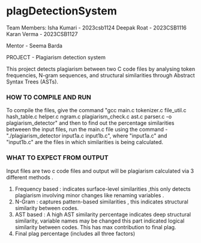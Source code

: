 # plagDetectionSystem
Team Members: 
Isha Kumari - 2023csb1124 
Deepak Roat - 2023CSB1116 
Karan Verma	- 2023CSB1127 

Mentor - Seema Barda

PROJECT - Plagiarism detection system

This project detects plagiarism between two C code files by analysing token frequencies, N-gram sequences, 
and structural similarities through Abstract Syntax Trees (ASTs).
### HOW TO COMPILE AND RUN
To compile the files, give the command 
"gcc main.c tokenizer.c file_util.c hash_table.c helper.c ngram.c plagiarism_check.c ast.c parser.c  -o plagiarism_detector" and then to find out the percentage similarities betweeen the input files, run the main.c file using the command -
"./plagiarism_detector input1a.c input1b.c", where "input1a.c" and "input1b.c" are the files in which similarities is being calculated.
### WHAT TO EXPECT FROM OUTPUT 
Input files are two c code files and output will be plagiarism calculated via 3 different methods .
1. Frequency based : indicates surface-level similarities ,this only detects plagiarism involving minor changes like renaming variables .
2. N-Gram : captures pattern-based similarities , this indicates structural similarity between codes.
3. AST based :  A high AST similarity percentage indicates deep structural similarity, variable names may be changed this part indicated logical similarity between codes. This has max contribution to final plag.
4. Final plag percentage (includes all three factors)
